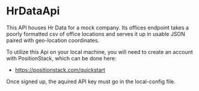 # HrDataApi
This API houses Hr Data for a mock company.  Its offices endpoint takes a poorly formatted csv of office locations and serves it up in usable JSON paired with geo-location coordinates.

To utilize this Api on your local machine, you will need to create an account with PositionStack, which can be done here:
 - https://positionstack.com/quickstart

Once signed up, the aquired API key must go in the local-config file.
